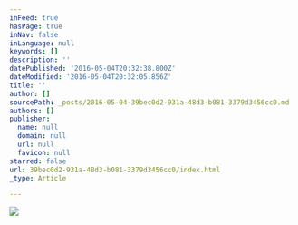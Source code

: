 ```yaml
---
inFeed: true
hasPage: true
inNav: false
inLanguage: null
keywords: []
description: ''
datePublished: '2016-05-04T20:32:38.800Z'
dateModified: '2016-05-04T20:32:05.856Z'
title: ''
author: []
sourcePath: _posts/2016-05-04-39bec0d2-931a-48d3-b081-3379d3456cc0.md
authors: []
publisher:
  name: null
  domain: null
  url: null
  favicon: null
starred: false
url: 39bec0d2-931a-48d3-b081-3379d3456cc0/index.html
_type: Article

---
```

![](https://the-grid-user-content.s3-us-west-2.amazonaws.com/6f258392-e7d5-42d6-ba08-588f1f911f02.jpg)